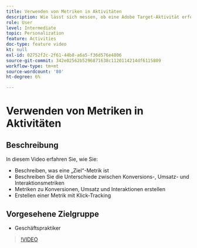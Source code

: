 ```yaml
---
title: Verwenden von Metriken in Aktivitäten
description: Wie lässt sich messen, ob eine Adobe Target-Aktivität erfolgreich war? In diesem Video erfahren Sie mehr über die verschiedenen Arten von Zielmetriken und wie Sie damit die Leistung Ihrer Aktivität messen können.
role: User
level: Intermediate
topic: Personalization
feature: Activities
doc-type: feature video
kt: null
exl-id: 02752f2c-2f61-44b8-a6a5-f36d576e4806
source-git-commit: 342e02562b5296871638c1120114214df6115809
workflow-type: tm+mt
source-wordcount: '80'
ht-degree: 6%

---
```


# Verwenden von Metriken in Aktivitäten

## Beschreibung

In diesem Video erfahren Sie, wie Sie:

* Beschreiben, was eine „Ziel“-Metrik ist
* Beschreiben Sie die Unterschiede zwischen Konversions-, Umsatz- und Interaktionsmetriken
* Metriken zu Konversionen, Umsatz und Interaktionen erstellen
* Erstellen einer Metrik mit Klick-Tracking

## Vorgesehene Zielgruppe

* Geschäftspraktiker

>[!VIDEO](https://video.tv.adobe.com/v/17380/?quality=12)
